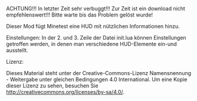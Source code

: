 ACHTUNG!!! In letzter Zeit sehr verbuggt!!! Zur Zeit ist ein download nicht empfehlenswert!!! Bitte warte bis das Problem gelöst wurde!


Dieser Mod fügt Minetest eine HUD mit nützlichen Informationen hinzu.

Einstellungen:
In der 2. und 3. Zeile der Datei init.lua können Einstellungen getroffen werden, in denen man verschiedene HUD-Elemente ein-und ausstellt.


Lizenz:

Dieses Material steht unter der Creative-Commons-Lizenz Namensnennung - Weitergabe unter gleichen Bedingungen 4.0 International. Um eine Kopie dieser Lizenz zu sehen, besuchen Sie http://creativecommons.org/licenses/by-sa/4.0/.
